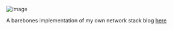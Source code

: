 ![image](https://github.com/user-attachments/assets/511c42be-7838-4f53-8ca5-b87c516454e4)

A barebones implementation of my own network stack blog [here](https://karan.engineer/Actionable%20Rust/I%20Built%20the%20Internet%20From%20Scratch%20(So%20You%20Don%E2%80%99t%20Have%20To)/)
